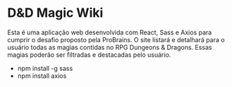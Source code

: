 # D&D Magic Wiki
Esta é uma aplicação web desenvolvida com React, Sass e Axios para cumprir o desafio proposto pela ProBrains. O site listará e detalhará para o usuário todas as magias contidas no RPG Dungeons & Dragons. Essas magias poderão ser filtradas e destacadas pelo usuário.

- npm install -g sass
- npm install axios
